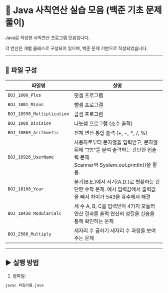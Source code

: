 # 🔢 Java 사칙연산 실습 모음 (백준 기초 문제풀이)

Java로 작성한 사칙연산 프로그램 모음입니다.

각 연산은 개별 클래스로 구성되어 있으며, 백준 문제 기반으로 작성되었습니다.

---

## 📁 파일 구성

| 파일명                      | 설명                                                                                          |  
|---------------------------|---------------------------------------------------------------------------------------------|  
| `BOJ_1000_Plus`           | 덧셈 프로그램                                                                                     |  
| `BOJ_1001_Minus`          | 뺄셈 프로그램                                                                                     |  
| `BOJ_10998_Multiplication`| 곱셈 프로그램                                                                                     |  
| `BOJ_1008_Division`       | 나눗셈 프로그램 (소수 출력)                                                                            |  
| `BOJ_10869_Arithmetic`    | 전체 연산 통합 출력 (+, -, *, /, %)                                                                 |  
| `BOJ_10926_UserName`      | 사용자로부터 문자열을 입력받고, 문자열 뒤에 "??!"를 붙여 출력하는 간단한 입출력 문제. <br/>Scanner와 System.out.println()을 활용. |  
| `BOJ_18108_Year`          | 불기(B.E.)에서 서기(A.D.)로 변환하는 간단한 수학 문제. 예시 입력값에서 출력값을 빼서 차이가 543을 유추해서 해결                      |  
| `BOJ_10430_ModularCalc`   | 세 수 A, B, C를 입력받아 4가지 모듈러 연산 결과를 출력 연산의 성질을 실습을 통해 확인하는 문제                                  |  
| `BOJ_2588_Multiply`       | 세자리 수 곱하기 세자리 수 과정을 보여주는 문제                                                                 |  

---  

## ▶️ 실행 방법

1. 컴파일:
```bash  
javac 파일이름.java  
